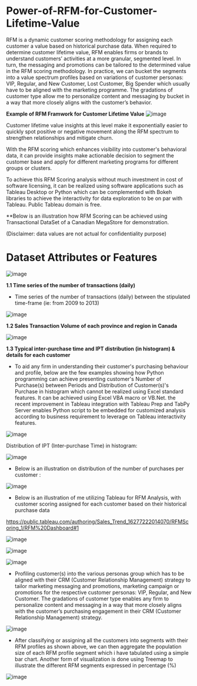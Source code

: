 # Power-of-RFM-for-Customer-Lifetime-Value


   RFM is a dynamic customer scoring methodology for assigning each customer a value based on historical purchase data. When required to determine customer lifetime value, RFM enables firms or brands to understand customers’ activities at a more granular, segmented level. In turn, the messaging and promotions can be tailored to the determined value in the RFM scoring methodology. In practice, we can bucket the segments into a value spectrum profiles based on variations of customer personas: VIP, Regular, and New Customer, Lost Customer, Big Spender which usually have to be aligned with the marketing programme. The gradations of customer type allow me to personalize content and messaging by bucket in a way that more closely aligns with the customer’s behavior.


**Example of RFM Framwork for Customer Lifetime Value**
![image](https://user-images.githubusercontent.com/32416129/128384542-5aa8be15-f2a5-4503-9cfa-0f2c78808490.png)

  Customer lifetime value insights at this level make it exponentially easier to quickly spot positive or negative movement along the RFM spectrum to strengthen relationships and mitigate churn.

   With the RFM scoring which enhances visibility into customer's behavioral data, it can provide insights make actionable decision to segment the customer base and apply for different marketing programs for different groups or clusters.

   To achieve this RFM Scoring analysis without much investment in cost of software licensing, it can be realized using software applications such as Tableau Desktop or Python which can be complemented with Bokeh libraries to achieve the interactivity for data exploration to be on par with Tableau. Public Tableau domain is free.

**Below is an illustration how RFM Scoring can be achieved using Transactional DataSet of a Canadian MegaStore for demonstration. 

(Disclaimer: data values are not actual for confidentiality purpose)

# Dataset Attributes or Features
![image](https://user-images.githubusercontent.com/32416129/128457373-cc7482a0-4fea-414b-af59-5ee2340ebff1.png)

**1.1 Time series of the number of transactions (daily)**

- Time series of the number of transactions (daily) between the stipulated time-frame (ie: from 2009 to 2013)

![image](https://user-images.githubusercontent.com/32416129/128457527-19b408ea-18d9-4066-93d6-9b9dc5109207.png)

**1.2 Sales Transaction Volume of each province and region in Canada**
 
![image](https://user-images.githubusercontent.com/32416129/128458081-b6b7fff0-1bbf-49d7-a7cd-e2c7c8bdf655.png)


**1.3 Typical inter-purchase time and IPT distribution (in histogram) & details for each customer**

 - To aid any firm in understanding their customer's purchasing behaviour and profile, below are the few examples showing how Python programming can achieve presenting customer's Number of Purchase(s) between Periods and Distribution of Customer(s)'s Purchase in histogram which cannot be realized using Excel standard features. It can be achieved using Excel VBA macro or VB.Net. the recent improvement in Tableau integration with Tableau Prep and TabPy Server enables Python script to be embedded for customized analysis according to business requirement to leverage on Tableau interactivity features. 

![image](https://user-images.githubusercontent.com/32416129/128458796-4bb8cc91-b7a7-472c-aae2-e7ea2d905535.png)


Distribution of IPT (Inter-purchase Time) in histogram:

![image](https://user-images.githubusercontent.com/32416129/128458837-0c08f5b9-ed53-4b65-b965-48020a8444d3.png)
 

- Below is an illustration on distribution of the number of purchases per customer :


![image](https://user-images.githubusercontent.com/32416129/128458694-96dc6091-c0df-4756-b267-6101183ef3fb.png)


- Below is an illustration of me utilizing Tableau for RFM Analysis, with customer scoring assigned for each customer based on their historical purchase data

https://public.tableau.com/authoring/Sales_Trend_16277222014070/RFMScoring_1/RFM%20Dashboard#1



![image](https://user-images.githubusercontent.com/32416129/128471821-9373075c-246e-4c55-bf7e-1bee9619b9b1.png)


![image](https://user-images.githubusercontent.com/32416129/128516337-ee5ea802-2269-43be-a4ed-7b37bd83124e.png)

![image](https://user-images.githubusercontent.com/32416129/128520126-9a010416-dffd-45a8-96a2-13e0a88c52ee.png)

- Profiling customer(s) into the various personas group which has to be aligned with their CRM (Customer Relationship Management) strategy to tailor marketing messaging and promotions, marketing campaign or promotions for the respective customer personas: VIP, Regular, and New Customer. The gradations of customer type enables any firm to personalize content and messaging in a way that more closely aligns with the customer’s purchasing engagement in their CRM (Customer Relationship Management) strategy.

![image](https://user-images.githubusercontent.com/32416129/128520048-ae432499-d8b8-4fec-b04f-1b444fcd858c.png)

- After classifying or assigning all the customers into segments with their RFM profiles as shown above, we can then aggregate the population size of each RFM profile segment which i have tabulated using a simple bar chart. Another form of visualization is done using Treemap to illustrate the different RFM segments expressed in percentage (%)
 
![image](https://user-images.githubusercontent.com/32416129/128456781-cffd78ea-1064-4e3a-b956-de3816759bbf.png)
